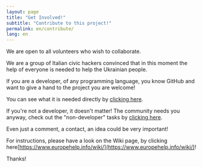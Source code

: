```yaml
---
layout: page
title: "Get Involved!"
subtitle: "Contribute to this project!"
permalink: en/contribute/
lang: en
---
```


We are open to all volunteers who wish to collaborate.

We are a group of Italian civic hackers convinced that in this moment the help of everyone is needed to help the Ukrainian people.

If you are a developer, of any programming language, you know GitHub and want to give a hand to the project you are welcome!

You can see what it is needed directly by [clicking here](https://github.com/emergenzeHack/europehelp.info/issues).

If you're not a developer, it doesn't matter! The community needs you anyway, check out the "non-developer" tasks by [clicking here](https://github.com/emergenzeHack/europehelp.info/issues).

Even just a comment, a contact, an idea could be very important!

For instructions, please have a look on the Wiki page, by clicking here[https://www.europehelp.info/wiki/](https://www.europehelp.info/wiki/)!

Thanks!

